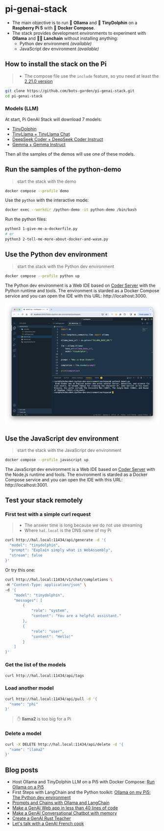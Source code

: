 # pi-genai-stack

- The main objective is to run 🦙 **Ollama** and 🐬 **TinyDolphin** on a **Raspberry Pi 5** with 🐳 **Docker Compose**.
- The stack provides development environments to experiment with **Ollama** and 🦜🔗 **Lanchain** without installing anything:
  - Python dev environment *(available)*
  - JavaScript dev environment *(available)*

## How to install the stack on the Pi
> - The compose file use the `include` feature, so you need at least the [2.21.0 version](https://docs.docker.com/compose/release-notes/#2210)


```bash
git clone https://github.com/bots-garden/pi-genai-stack.git
cd pi-genai-stack
```

### Models (LLM)

At start, Pi GenAI Stack will download 7 models:
- [TinyDolphin](https://ollama.com/library/tinydolphin)
- [TinyLlama + TinyLlama Chat](https://ollama.com/library/tinyllama)
- [DeepSeek Coder + DeepSeek Coder Instruct]()
- [Gemma + Gemma Instruct]()

Then all the samples of the demos will use one of these models.

## Run the samples of the python-demo

> start the stack with the demo
```bash
docker compose --profile demo
```

Use the `python` with the interactive mode:
```bash
docker exec --workdir /python-demo -it python-demo /bin/bash
```

Run the python files:
```bash
python3 1-give-me-a-dockerfile.py
# or
python3 2-tell-me-more-about-docker-and-wasm.py
```

## Use the Python dev environment

> start the stack with the Python dev environment
```bash
docker compose --profile python up
```

The Python dev environment is a Web IDE based on [Coder Server](https://github.com/coder/code-server) with the Python runtime and tools. The environment is starded as a Docker Compose service and you can open the IDE with this URL: http://localhost:3000.

![python dev environment](documents/pictures/python-dev-environment.png)

## Use the JavaScript dev environment

> start the stack with the JavaScript dev environment
```bash
docker compose --profile javascript up
```

The JavaScript dev environment is a Web IDE based on [Coder Server](https://github.com/coder/code-server) with the Node.js runtime and tools. The environment is starded as a Docker Compose service and you can open the IDE with this URL: http://localhost:3001.


## Test your stack remotely

### First test with a simple curl request
> - The answer time is long because we do not use streaming
> - Where `hal.local` is the DNS name of my Pi

```bash
curl http://hal.local:11434/api/generate -d '{
  "model": "tinydolphin",
  "prompt": "Explain simply what is WebAssembly",
  "stream": false
}'
```

Or try this one:
```bash
curl http://hal.local:11434/v1/chat/completions \
-H "Content-Type: application/json" \
-d '{
    "model": "tinydolphin",
    "messages": [
        {
            "role": "system",
            "content": "You are a helpful assistant."
        },
        {
            "role": "user",
            "content": "Hello!"
        }
    ]
}'
```

### Get the list of the models

```bash
curl http://hal.local:11434/api/tags
```

### Load another model

```bash
curl http://hal.local:11434/api/pull -d '{
  "name": "phi"
}'
```

> ✋ **llama2** is too big for a Pi

### Delete a model

```bash
curl -X DELETE http://hal.local:11434/api/delete -d '{
  "name": "llama2"
}'
```

## Blog posts

- Host Ollama and TinyDolphin LLM on a Pi5 with Docker Compose: [Run Ollama on a Pi5](https://k33g.hashnode.dev/run-ollama-on-a-pi5)
- First Steps with LangChain and the Python toolkit: [Ollama on my Pi5: The Python dev environment](https://k33g.hashnode.dev/ollama-on-my-pi5-the-python-dev-environment)
- [Prompts and Chains with Ollama and LangChain](https://k33g.hashnode.dev/prompts-and-chains-with-ollama-and-langchain)
- [Make a GenAI Web app in less than 40 lines of code](https://k33g.hashnode.dev/make-a-genai-web-app-in-less-than-40-lines-of-code)
- [Make a GenAI Conversational Chatbot with memory](https://k33g.hashnode.dev/make-a-genai-conversational-chatbot-with-memory)
- [Create a GenAI Rust Teacher](https://k33g.hashnode.dev/create-a-genai-rust-teacher)
- [Let's talk with a GenAI French cook](https://k33g.hashnode.dev/lets-talk-with-a-genai-french-cook)
